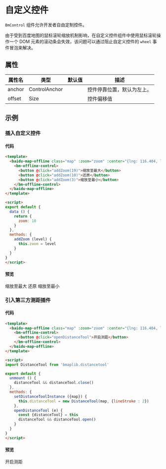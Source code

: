 # 自定义控件

`BmControl` 组件允许开发者自由定制控件。

由于受到百度地图的鼠标滚轮缩放机制影响，在自定义控件组件中使用鼠标滚轮操作一个 DOM 元素的滚动条会失效，该问题可以通过阻止自定义控件的 `wheel` 事件冒泡来解决。

## 属性

|属性名|类型|默认值|描述|
|------|-----|-----|----|
|anchor|ControlAnchor||控件停靠位置，默认为左上。|
|offset|Size||控件偏移值|

## 示例

### 插入自定义控件

#### 代码

```html
<template>
  <baidu-map-offline class="map" :zoom="zoom" :center="{lng: 116.404, lat: 39.915}">
    <bm-offline-control>
      <button @click="addZoom(19)">缩放至最大</button>
      <button @click="addZoom(10)">还原</button>
      <button @click="addZoom(3)">缩放至最小</button>
    </bm-offline-control>
  </baidu-map-offline>
</template>

<script>
export default {
  data () {
    return {
      zoom: 10
    }
  },
  methods: {
    addZoom (level) {
      this.zoom = level
    }
  }
}
</script>
```

#### 预览

<doc-preview>
  <baidu-map-offline class="map" :zoom="zoom" :center="{lng: 116.404, lat: 39.915}">
    <bm-offline-control>
      <md-button class="md-raised" @click="addZoom(19)">缩放至最大</md-button>
      <md-button class="md-raised" @click="addZoom(10)">还原</md-button>
      <md-button class="md-raised" @click="addZoom(3)">缩放至最小</md-button>
    </bm-offline-control>
  </baidu-map-offline>
</doc-preview>

### 引入第三方测距插件

#### 代码

```html
<template>
  <baidu-map-offline class="map" :zoom="zoom" :center="{lng: 116.404, lat: 39.915}" @ready="setDistanceToolInstance">
    <bm-offline-control>
      <button @click="openDistanceTool">开启测距</button>
    </bm-offline-control>
  </baidu-map-offline>
</template>

<script>
import DistanceTool from 'bmaplib.distancetool'

export default {
  unmount () {
    distanceTool && distanceTool.close()
  },
  methods: {
    setDistanceToolInstance ({map}) {
      this.distanceTool = new DistanceTool(map, {lineStroke : 2})
    },
    openDistanceTool (e) {
      const {distanceTool} = this
      distanceTool && distanceTool.open()
    }
  }
}
</script>
```

#### 预览

<doc-preview>
  <baidu-map-offline class="map" :zoom="zoom" :center="{lng: 116.404, lat: 39.915}" @ready="setDistanceToolInstance">
    <bm-offline-control>
      <md-button class="md-raised md-primary" @click="openDistanceTool">
        开启测距
      </md-button>
    </bm-offline-control>
  </baidu-map-offline>
</doc-preview>

<script>
import DistanceTool from 'bmaplib.distancetool'

export default {
  data () {
    return {
      zoom: 10
    }
  },
  unmount () {
    distanceTool && distanceTool.close()
  },
  methods: {
    setDistanceToolInstance ({map}) {
      this.distanceTool = new DistanceTool(map, {lineStroke : 2})
    },
    openDistanceTool (e) {
      const {distanceTool} = this
      distanceTool && distanceTool.open()
    },
    addZoom (level) {
      this.zoom = level
    }
  }
}
</script>